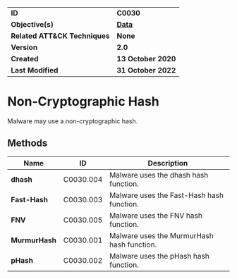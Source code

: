 <table>
<tr>
<td><b>ID</b></td>
<td><b>C0030</b></td>
</tr>
<tr>
<td><b>Objective(s)</b></td>
<td><b><a href="../data">Data</a></b></td>
</tr>
<tr>
<td><b>Related ATT&CK Techniques</b></td>
<td><b>None</b></td>
</tr>
<tr>
<td><b>Version</b></td>
<td><b>2.0</b></td>
</tr>
<tr>
<td><b>Created</b></td>
<td><b>13 October 2020</b></td>
</tr>
<tr>
<td><b>Last Modified</b></td>
<td><b>31 October 2022</b></td>
</tr>
</table>


Non-Cryptographic Hash
======================
Malware may use a non-cryptographic hash. 

Methods
-------
|Name|ID|Description|
|---|---|---|
|**dhash**|C0030.004|Malware uses the dhash hash function.|
|**Fast-Hash**|C0030.003|Malware uses the Fast-Hash hash function.|
|**FNV**|C0030.005|Malware uses the FNV hash function.|
|**MurmurHash**|C0030.001|Malware uses the MurmurHash hash function.|
|**pHash**|C0030.002|Malware uses the pHash hash function.|